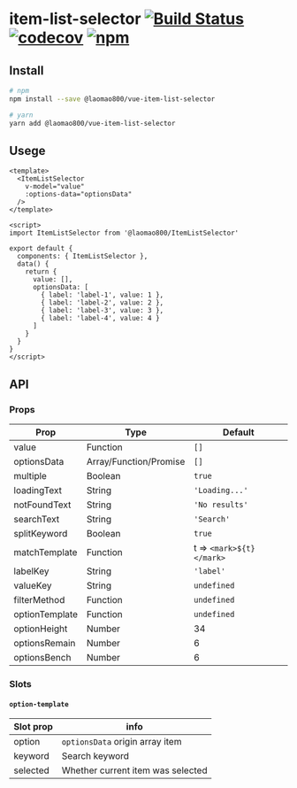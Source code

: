 # item-list-selector [![Build Status](https://travis-ci.org/laomao800/vue-item-list-selector.svg?branch=master)](https://travis-ci.org/laomao800/vue-item-list-selector) [![codecov](https://codecov.io/gh/laomao800/vue-item-list-selector/branch/master/graph/badge.svg)](https://codecov.io/gh/laomao800/vue-item-list-selector) [![npm](https://img.shields.io/npm/v/@laomao800/vue-item-list-selector.svg)](https://www.npmjs.com/package/@laomao800/vue-item-list-selector)

## Install

```bash
# npm
npm install --save @laomao800/vue-item-list-selector

# yarn
yarn add @laomao800/vue-item-list-selector
```

## Usege

```vue
<template>
  <ItemListSelector
    v-model="value"
    :options-data="optionsData"
  />
</template>

<script>
import ItemListSelector from '@laomao800/ItemListSelector'

export default {
  components: { ItemListSelector },
  data() {
    return {
      value: [],
      optionsData: [
        { label: 'label-1', value: 1 },
        { label: 'label-2', value: 2 },
        { label: 'label-3', value: 3 },
        { label: 'label-4', value: 4 }
      ]
    }
  }
}
</script>
```

## API

### Props

| Prop           | Type                   | Default                  |
| -------------- | ---------------------- | ------------------------ |
| value          | Function               | `[]`                     |
| optionsData    | Array/Function/Promise | `[]`                     |
| multiple       | Boolean                | `true`                   |
| loadingText    | String                 | `'Loading...'`           |
| notFoundText   | String                 | `'No results'`           |
| searchText     | String                 | `'Search'`               |
| splitKeyword   | Boolean                | `true`                   |
| matchTemplate  | Function               | t => `<mark>${t}</mark>` |
| labelKey       | String                 | `'label'`                |
| valueKey       | String                 | `undefined`              |
| filterMethod   | Function               | `undefined`              |
| optionTemplate | Function               | `undefined`              |
| optionHeight   | Number                 | 34                       |
| optionsRemain  | Number                 | 6                        |
| optionsBench   | Number                 | 6                        |

### Slots

#### `option-template`

| Slot prop | info                              |
| --------- | --------------------------------- |
| option    | `optionsData` origin array item   |
| keyword   | Search keyword                    |
| selected  | Whether current item was selected |
